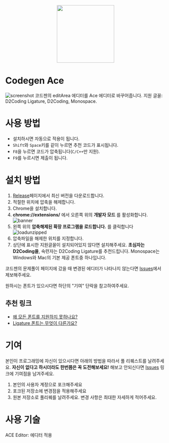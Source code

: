<p align="center">
<img width="180px" src="https://i.imgur.com/MMPLU8B.png"/>
</p>

# Codegen Ace
![screenshot](https://i.imgur.com/q9AnYwE.png)
코드젠의 editArea 에디터를 Ace 에디터로 바꾸어줍니다. 지원 글꼴: D2Coding Ligature, D2Coding, Monospace.

# 사용 방법
- 설치하시면 자동으로 적용이 됩니다.
- `Shift`와 `Space`키를 같이 누르면 추천 코드가 표시됩니다.
- `F8`을 누르면 코드가 압축됩니다(`C/C++`만 지원).
- `F9`를 누르시면 제출이 됩니다.

# 설치 방법
1. [Release](https://github.com/DIMI19WP/codegen-ace/releases)페이지에서 최신 버전을 다운로드합니다.
2. 적절한 위치에 압축을 해제합니다.
3. Chrome을 설치합니다.
4. **chrome://extensions/** 에서 오른쪽 위의 **개발자 모드** 를 활성화합니다.
![banner](https://i.imgur.com/xOTbIts.png)
5. 왼쪽 위의 **압축해제된 확장 프로그램을 로드합니다.** 를 클릭합니다
![loadunzipped](https://i.imgur.com/FdS8gwf.png)
6. 압축파일을 해제한 위치를 지정합니다.
7. 상단에 표시한 지원글꼴이 설치되어있지 않다면 설치해주세요. **초심자는 D2Coding을**, 숙련자는 D2Coding Ligature를 추천드립니다. Monospace는 Windows와 Mac의 기본 제공 폰트중 하나입니다.

코드젠의 문제풀이 페이지에 갔을 때 변경된 에디터가 나타나지 않는다면 [Issues](https://github.com/DIMI19WP/codegen-ace/issues)에서 제보해주세요.

원하시는 폰트가 있으시다면 하단의 "기여" 단락을 참고하여주세요.

## 추천 링크

- [왜 모든 폰트를 지원하지 못하나요?](https://1boon.kakao.com/bloter/296920)
- [Ligature 폰트는 무엇이 다른가요?](https://dschci.tistory.com/107)

# 기여
본인이 프로그래밍에 자신이 있으시다면 아래의 방법을 따라서 풀 리퀘스트를 날려주세요. **자신이 없다고 하시더라도 한번쯤은 꼭 도전해보세요!** 해보고 안되신다면 [Issues](https://github.com/DIMI19WP/codegen-ace/issues) 링크에 기여점을 남겨주세요.

1. 본인의 사용자 계정으로 포크해주세요
2. 포크된 저장소에 변경점을 적용해주세요
3. 원본 저장소로 풀리퀘를 날려주세요. 변경 사항은 최대한 자세하게 적어주세요.

# 사용 기술
ACE Editor: 에디터 적용
